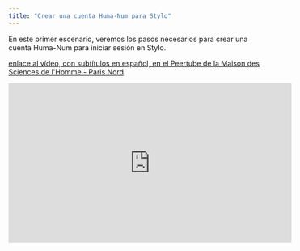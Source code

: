```yaml
---
title: "Crear una cuenta Huma-Num para Stylo"
---
```


En este primer escenario, veremos los pasos necesarios para crear una cuenta Huma-Num para iniciar sesión en Stylo.

[enlace al vídeo, con subtítulos en español, en el Peertube de la Maison des Sciences de l'Homme - Paris Nord](https://video.mshparisnord.fr/w/8WSYDVmb4wNv3vVCqW3jgb?subtitle=es)

<iframe title="Crear una cuenta Huma-Num para Stylo" width="560" height="315" src="https://video.mshparisnord.fr/videos/embed/40598cbd-3e9e-43b0-81c3-c16a11714f28?subtitle=es" frameborder="0" allowfullscreen="" sandbox="allow-same-origin allow-scripts allow-popups allow-forms"></iframe>
